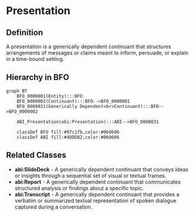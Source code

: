 # Presentation

## Definition
A presentation is a generically dependent continuant that structures arrangements of messages or claims meant to inform, persuade, or explain in a time-bound setting.

## Hierarchy in BFO
```mermaid
graph BT
    BFO_0000001(Entity):::BFO
    BFO_0000002(Continuant):::BFO-->BFO_0000001
    BFO_0000031(Generically Dependent<br>Continuant):::BFO-->BFO_0000002
    
    ABI_Presentation(abi:Presentation):::ABI-->BFO_0000031
    
    classDef BFO fill:#97c1fb,color:#060606
    classDef ABI fill:#48DD82,color:#060606
```

## Related Classes
- **abi:SlideDeck** - A generically dependent continuant that conveys ideas or insights through a sequential set of visual or textual frames.
- **abi:Report** - A generically dependent continuant that communicates structured analysis or findings about a specific topic.
- **abi:Transcript** - A generically dependent continuant that provides a verbatim or summarized textual representation of spoken dialogue captured during a conversation. 